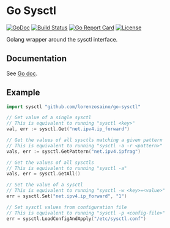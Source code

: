 # Go Sysctl

[![GoDoc](https://godoc.org/github.com/lorenzosaino/go-sysctl?status.svg)](https://godoc.org/github.com/lorenzosaino/go-sysctl)
[![Build Status](https://github.com/lorenzosaino/go-sysctl/workflows/Test/badge.svg)](https://travis-ci.org/lorenzosaino/go-sysctl)
[![Go Report Card](https://goreportcard.com/badge/github.com/lorenzosaino/go-sysctl)](https://goreportcard.com/report/github.com/lorenzosaino/go-sysctl)
[![License](https://img.shields.io/github/license/lorenzosaino/go-sysctl.svg)](https://github.com/lorenzosaino/go-sysctl/blob/master/LICENSE)

Golang wrapper around the sysctl interface.

## Documentation

See [Go doc](https://godoc.org/github.com/lorenzosaino/go-sysctl).

## Example

```go
import sysctl "github.com/lorenzosaino/go-sysctl"

// Get value of a single sysctl
// This is equivalent to running "sysctl <key>"
val, err := sysctl.Get("net.ipv4.ip_forward")

// Get the values of all sysctls matching a given pattern
// This is equivalent to running "sysctl -a -r <pattern>"
vals, err := sysctl.GetPattern("net.ipv4.ipfrag")

// Get the values of all sysctls
// This is equivalent to running "sysctl -a"
vals, err = sysctl.GetAll()

// Set the value of a sysctl
// This is equivalent to running "sysctl -w <key>=<value>"
err = sysctl.Set("net.ipv4.ip_forward", "1")

// Set sysctl values from configuration file
// This is equivalent to running "sysctl -p <config-file>"
err = sysctl.LoadConfigAndApply("/etc/sysctl.conf")
```
